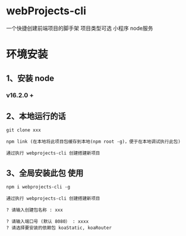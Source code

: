 # webProjects-cli

一个快捷创建前端项目的脚手架 项目类型可选 小程序 node服务

# 环境安装

## 1、安装 node 

### v16.2.0 +

## 2、本地运行的话

```
git clone xxx

npm link (在本地将此项目包缓存到本地(npm root -g)，便于在本地调试执行此包)

通过执行 webprojects-cli 创建搭建新项目
```

## 3、全局安装此包 使用

```
npm i webprojects-cli -g

通过执行 webprojects-cli 创建搭建新项目

? 请输入创建包名称 : xxx

? 请输入端口号 (默认 8080） : xxxx
? 请选择要安装的依赖包 koaStatic, koaRouter
```
